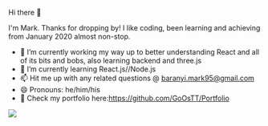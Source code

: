 Hi there 👋

I'm Mark. Thanks for dropping by! I like coding, been learning and achieving from January 2020 almost non-stop.

- 🔭 I’m currently working my way up to better understanding React and all of its bits and bobs, also learning backend and three.js
- 🌱 I’m currently learning React.js//Node.js
- 📫 Hit me up with any related questions @ baranyi.mark95@gmail.com
- 😄 Pronouns: he/him/his
- 🥇 Check my portfolio here:https://github.com/GoOsTT/Portfolio 
 
<img src="https://media1.tenor.com/images/1fee47e6f1f74ed30b3fce90ba623e72/tenor.gif?itemid=13247933">
